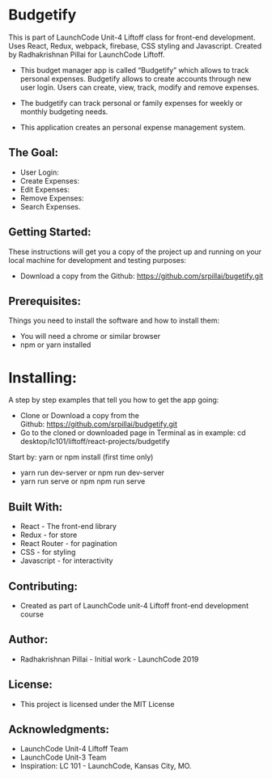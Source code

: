 # Budgetify

This is part of LaunchCode Unit-4 Liftoff class for front-end development.
Uses  React, Redux, webpack, firebase,  CSS styling and Javascript.
Created by Radhakrishnan Pillai for LaunchCode Liftoff.

- This budget manager app is called “Budgetify” which allows to track personal expenses. Budgetify allows to create accounts through new user login. Users can create, view, track, modify and remove expenses. 

- The budgetify can track personal or family expenses for weekly or monthly budgeting needs.
 
- This application creates an personal expense management system.

## The Goal:

- User Login: 
- Create Expenses:
- Edit Expenses:
- Remove Expenses:
- Search Expenses.

## Getting Started:

These instructions will get you a copy of the project up and running on your local machine for development and testing purposes:

* Download a copy from the Github: https://github.com/srpillai/bugetify.git

## Prerequisites:

Things you need to install the software and how to install them:

* You will need a chrome or similar browser
* npm or yarn installed

# Installing:

A step by step examples that tell you how to get the app going:
* Clone or Download a copy from the Github: https://github.com/srpillai/budgetify.git
* Go to the cloned or downloaded page in Terminal as in example:  cd desktop/lc101/liftoff/react-projects/budgetify

Start by:  yarn or npm install (first time only)
* yarn run dev-server  or npm run dev-server
* yarn run serve or npm npm run serve

## Built With:

* React - The front-end library
* Redux - for store
* React Router - for pagination
* CSS - for styling
* Javascript - for interactivity

## Contributing:

* Created as part of LaunchCode unit-4 Liftoff front-end development course

## Author:

* Radhakrishnan Pillai - Initial work - LaunchCode 2019

## License:

* This project is licensed under the MIT License

## Acknowledgments:

* LaunchCode Unit-4 Liftoff Team
* LaunchCode Unit-3 Team
* Inspiration: LC 101 - LaunchCode, Kansas City, MO.
